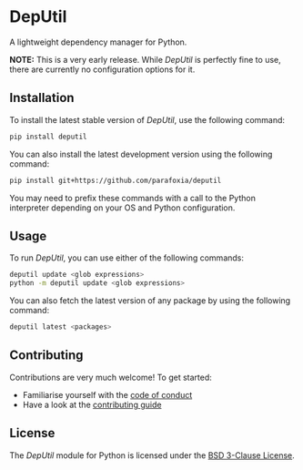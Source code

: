 # DepUtil

A lightweight dependency manager for Python.

**NOTE:** This is a very early release. While *DepUtil* is perfectly fine to use, there are currently no configuration options for it.

## Installation

To install the latest stable version of *DepUtil*, use the following command:
```sh
pip install deputil
```

You can also install the latest development version using the following command:
```sh
pip install git+https://github.com/parafoxia/deputil
```

You may need to prefix these commands with a call to the Python interpreter depending on your OS and Python configuration.

## Usage

To run *DepUtil*, you can use either of the following commands:
```sh
deputil update <glob expressions>
python -m deputil update <glob expressions>
```

You can also fetch the latest version of any package by using the following command:
```sh
deputil latest <packages>
```

## Contributing

Contributions are very much welcome! To get started:

* Familiarise yourself with the [code of conduct](https://github.com/parafoxia/deputil/blob/main/CODE_OF_CONDUCT.md)
* Have a look at the [contributing guide](https://github.com/parafoxia/deputil/blob/main/CONTRIBUTING.md)

## License

The *DepUtil* module for Python is licensed under the [BSD 3-Clause License](https://github.com/parafoxia/deputil/blob/main/LICENSE).
